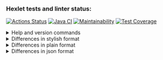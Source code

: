 ### Hexlet tests and linter status:
[![Actions Status](https://github.com/proydemte/java-project-lvl2/workflows/hexlet-check/badge.svg)](https://github.com/proydemte/java-project-lvl2/actions)
[![Java CI](https://github.com/proydemte/java-project-lvl2/actions/workflows/github_actions.yml/badge.svg)](https://github.com/proydemte/java-project-lvl2/actions)
[![Maintainability](https://api.codeclimate.com/v1/badges/2f15aa611f6dadaf8b56/maintainability)](https://codeclimate.com/github/proydemte/java-project-lvl2/maintainability)
[![Test Coverage](https://api.codeclimate.com/v1/badges/2f15aa611f6dadaf8b56/test_coverage)](https://codeclimate.com/github/proydemte/java-project-lvl2/test_coverage)
<details>
    <summary>Help and version commands</summary>

[![asciicast](https://asciinema.org/a/0ykjaqYlnDf4g7uzlzhS4TDmR.svg)](https://asciinema.org/a/0ykjaqYlnDf4g7uzlzhS4TDmR)
</details>
<details>
    <summary>Differences in stylish format</summary>

[![asciicast](https://asciinema.org/a/Z2DtcxXOpjBen5vBrQKdntHLJ.svg)](https://asciinema.org/a/Z2DtcxXOpjBen5vBrQKdntHLJ)
</details>
<details>
    <summary>Differences in plain format</summary>

[![asciicast](https://asciinema.org/a/5KeEdmfPl8OSfF6nfErFvNVmY.svg)](https://asciinema.org/a/5KeEdmfPl8OSfF6nfErFvNVmY)
</details>
<details>
    <summary>Differences in json format</summary>

[![asciicast](https://asciinema.org/a/YaViIE3OQ0lMcuhm7CoWaScZk.svg)](https://asciinema.org/a/YaViIE3OQ0lMcuhm7CoWaScZk)
</details>